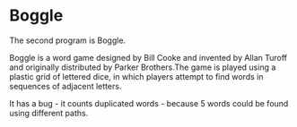 Boggle
=

The second program is Boggle.

Boggle is a word game designed by Bill Cooke and invented by Allan Turoff and originally distributed by Parker Brothers.The game is played using a plastic grid of lettered dice, in which players attempt to find words in sequences of adjacent letters.

It has a bug - it counts duplicated words - because 5 words could be found using different paths. 
